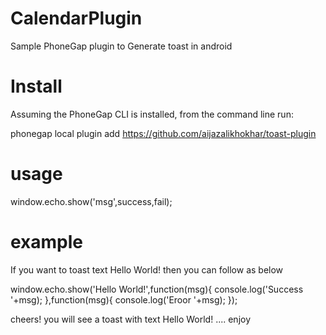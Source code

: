 CalendarPlugin
==============

Sample PhoneGap plugin to Generate toast in android

Install
========
Assuming the PhoneGap CLI is installed, from the command line run:

phonegap local plugin add https://github.com/aijazalikhokhar/toast-plugin

usage
=========
window.echo.show('msg',success,fail);

example
========
If you want to toast text Hello World! then you can follow as below

window.echo.show('Hello World!',function(msg){
  console.log('Success '+msg);
},function(msg){
  console.log('Eroor '+msg);
});

cheers! you will see a toast with text Hello World! .... enjoy
